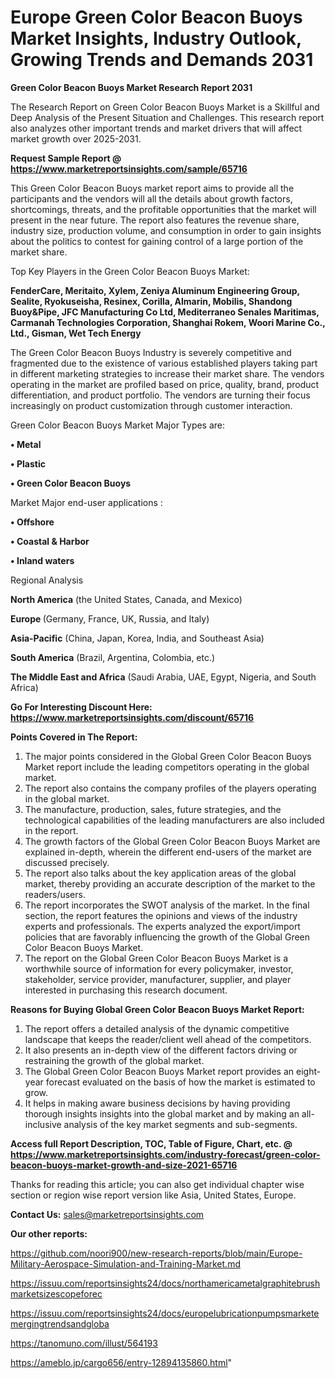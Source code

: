 # Europe Green Color Beacon Buoys Market Insights, Industry Outlook, Growing Trends and Demands 2031

<strong>Green Color Beacon Buoys Market Research Report 2031</strong>

The Research Report on Green Color Beacon Buoys Market is a Skillful and Deep Analysis of the Present Situation and Challenges. This research report also analyzes other important trends and market drivers that will affect market growth over 2025-2031.

<strong>Request Sample Report @ <a href=https://www.marketreportsinsights.com/sample/65716>https://www.marketreportsinsights.com/sample/65716</a></strong>

This Green Color Beacon Buoys market report aims to provide all the participants and the vendors will all the details about growth factors, shortcomings, threats, and the profitable opportunities that the market will present in the near future. The report also features the revenue share, industry size, production volume, and consumption in order to gain insights about the politics to contest for gaining control of a large portion of the market share.

Top Key Players in the Green Color Beacon Buoys Market:

<strong>FenderCare, Meritaito, Xylem, Zeniya Aluminum Engineering Group, Sealite, Ryokuseisha, Resinex, Corilla, Almarin, Mobilis, Shandong Buoy&Pipe, JFC Manufacturing Co Ltd, Mediterraneo Senales Maritimas, Carmanah Technologies Corporation, Shanghai Rokem, Woori Marine Co., Ltd., Gisman, Wet Tech Energy</strong>

The Green Color Beacon Buoys Industry is severely competitive and fragmented due to the existence of various established players taking part in different marketing strategies to increase their market share. The vendors operating in the market are profiled based on price, quality, brand, product differentiation, and product portfolio. The vendors are turning their focus increasingly on product customization through customer interaction.

Green Color Beacon Buoys Market Major Types are:

<strong>• Metal

• Plastic

• Green Color Beacon Buoys</strong>

Market Major end-user applications :

<strong>• Offshore

• Coastal & Harbor

• Inland waters</strong>

Regional Analysis

</u><strong><b>North America</b></strong> (the United States, Canada, and Mexico)

<strong><b>Europe </b></strong>(Germany, France, UK, Russia, and Italy)

<strong><b>Asia-Pacific</b></strong> (China, Japan, Korea, India, and Southeast Asia)

<strong><b>South America</b></strong> (Brazil, Argentina, Colombia, etc.)

<strong><b>The Middle East and Africa</b></strong> (Saudi Arabia, UAE, Egypt, Nigeria, and South Africa)

<strong>Go For Interesting Discount Here: <a href=https://www.marketreportsinsights.com/discount/65716>https://www.marketreportsinsights.com/discount/65716</a></strong>

<strong>Points Covered in The Report:</strong>
<ol>
  <li>The major points considered in the Global Green Color Beacon Buoys Market report include the leading competitors operating in the global market.</li>
  <li>The report also contains the company profiles of the players operating in the global market.</li>
  <li>The manufacture, production, sales, future strategies, and the technological capabilities of the leading manufacturers are also included in the report.</li>
  <li>The growth factors of the Global Green Color Beacon Buoys Market are explained in-depth, wherein the different end-users of the market are discussed precisely.</li>
  <li>The report also talks about the key application areas of the global market, thereby providing an accurate description of the market to the readers/users.</li>
  <li>The report incorporates the SWOT analysis of the market. In the final section, the report features the opinions and views of the industry experts and professionals. The experts analyzed the export/import policies that are favorably influencing the growth of the Global Green Color Beacon Buoys Market.</li>
  <li>The report on the Global Green Color Beacon Buoys Market is a worthwhile source of information for every policymaker, investor, stakeholder, service provider, manufacturer, supplier, and player interested in purchasing this research document.</li>
</ol>
<strong>Reasons for Buying Global Green Color Beacon Buoys Market Report:</strong>

<ol>
  <li>The report offers a detailed analysis of the dynamic competitive landscape that keeps the reader/client well ahead of the competitors.</li>
  <li>It also presents an in-depth view of the different factors driving or restraining the growth of the global market.</li>
  <li>The Global Green Color Beacon Buoys Market report provides an eight-year forecast evaluated on the basis of how the market is estimated to grow.</li>
  <li>It helps in making aware business decisions by having providing thorough insights insights into the global market and by making an all-inclusive analysis of the key market segments and sub-segments.</li>
</ol>
<strong>Access full Report Description, TOC, Table of Figure, Chart, etc. @ <a href=https://www.marketreportsinsights.com/industry-forecast/green-color-beacon-buoys-market-growth-and-size-2021-65716>https://www.marketreportsinsights.com/industry-forecast/green-color-beacon-buoys-market-growth-and-size-2021-65716</a></strong>


Thanks for reading this article; you can also get individual chapter wise section or region wise report version like Asia, United States, Europe.

<strong>Contact Us:</strong>
sales@marketreportsinsights.com

<strong>Our other reports:</strong>

<a href=https://github.com/noori900/new-research-reports/blob/main/Europe-Military-Aerospace-Simulation-and-Training-Market.md>https://github.com/noori900/new-research-reports/blob/main/Europe-Military-Aerospace-Simulation-and-Training-Market.md</a>

<a href=https://issuu.com/reportsinsights24/docs/northamericametalgraphitebrushmarketsizescopeforec>https://issuu.com/reportsinsights24/docs/northamericametalgraphitebrushmarketsizescopeforec</a>

<a href=https://issuu.com/reportsinsights24/docs/europelubricationpumpsmarketemergingtrendsandgloba>https://issuu.com/reportsinsights24/docs/europelubricationpumpsmarketemergingtrendsandgloba</a>

<a href=https://tanomuno.com/illust/564193>https://tanomuno.com/illust/564193</a>

<a href=https://ameblo.jp/cargo656/entry-12894135860.html>https://ameblo.jp/cargo656/entry-12894135860.html</a>"
